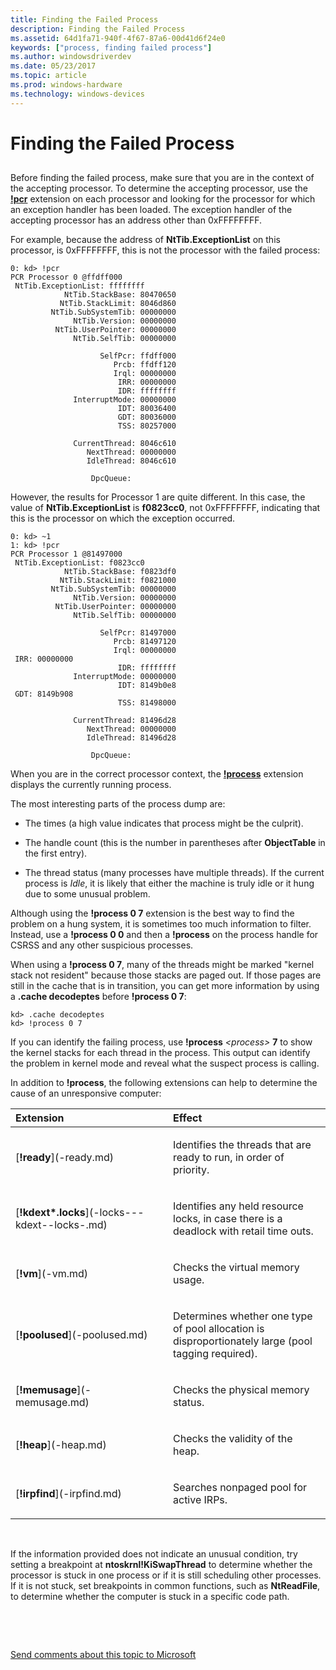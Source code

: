 ```yaml
---
title: Finding the Failed Process
description: Finding the Failed Process
ms.assetid: 64d1fa71-940f-4f67-87a6-00d41d6f24e0
keywords: ["process, finding failed process"]
ms.author: windowsdriverdev
ms.date: 05/23/2017
ms.topic: article
ms.prod: windows-hardware
ms.technology: windows-devices
---
```


# Finding the Failed Process


## <span id="ddk_finding_the_failed_process_dbg"></span><span id="DDK_FINDING_THE_FAILED_PROCESS_DBG"></span>


Before finding the failed process, make sure that you are in the context of the accepting processor. To determine the accepting processor, use the [**!pcr**](-pcr.md) extension on each processor and looking for the processor for which an exception handler has been loaded. The exception handler of the accepting processor has an address other than 0xFFFFFFFF.

For example, because the address of **NtTib.ExceptionList** on this processor, is 0xFFFFFFFF, this is not the processor with the failed process:

```
0: kd> !pcr 
PCR Processor 0 @ffdff000
 NtTib.ExceptionList: ffffffff
            NtTib.StackBase: 80470650
           NtTib.StackLimit: 8046d860
         NtTib.SubSystemTib: 00000000
              NtTib.Version: 00000000
          NtTib.UserPointer: 00000000
              NtTib.SelfTib: 00000000

                    SelfPcr: ffdff000
                       Prcb: ffdff120
                       Irql: 00000000
                        IRR: 00000000
                        IDR: ffffffff
              InterruptMode: 00000000
                        IDT: 80036400
                        GDT: 80036000
                        TSS: 80257000

              CurrentThread: 8046c610
                 NextThread: 00000000
                 IdleThread: 8046c610

                  DpcQueue: 
```

However, the results for Processor 1 are quite different. In this case, the value of **NtTib.ExceptionList** is **f0823cc0**, not 0xFFFFFFFF, indicating that this is the processor on which the exception occurred.

```
0: kd> ~1 
1: kd> !pcr
PCR Processor 1 @81497000
 NtTib.ExceptionList: f0823cc0
            NtTib.StackBase: f0823df0
           NtTib.StackLimit: f0821000
         NtTib.SubSystemTib: 00000000
              NtTib.Version: 00000000
          NtTib.UserPointer: 00000000
              NtTib.SelfTib: 00000000

                    SelfPcr: 81497000
                       Prcb: 81497120
                       Irql: 00000000
 IRR: 00000000
                        IDR: ffffffff
              InterruptMode: 00000000
                        IDT: 8149b0e8
 GDT: 8149b908
                        TSS: 81498000

              CurrentThread: 81496d28
                 NextThread: 00000000
                 IdleThread: 81496d28

                  DpcQueue: 
```

When you are in the correct processor context, the [**!process**](-process.md) extension displays the currently running process.

The most interesting parts of the process dump are:

-   The times (a high value indicates that process might be the culprit).

-   The handle count (this is the number in parentheses after **ObjectTable** in the first entry).

-   The thread status (many processes have multiple threads). If the current process is *Idle*, it is likely that either the machine is truly idle or it hung due to some unusual problem.

Although using the **!process 0 7** extension is the best way to find the problem on a hung system, it is sometimes too much information to filter. Instead, use a **!process 0 0** and then a **!process** on the process handle for CSRSS and any other suspicious processes.

When using a **!process 0 7**, many of the threads might be marked "kernel stack not resident" because those stacks are paged out. If those pages are still in the cache that is in transition, you can get more information by using a **.cache decodeptes** before **!process 0 7**:

```
kd> .cache decodeptes 
kd> !process 0 7 
```

If you can identify the failing process, use **!process** *&lt;process&gt;* **7** to show the kernel stacks for each thread in the process. This output can identify the problem in kernel mode and reveal what the suspect process is calling.

In addition to **!process**, the following extensions can help to determine the cause of an unresponsive computer:

<table>
<colgroup>
<col width="50%" />
<col width="50%" />
</colgroup>
<thead>
<tr class="header">
<th align="left">Extension</th>
<th align="left">Effect</th>
</tr>
</thead>
<tbody>
<tr class="odd">
<td align="left"><p>[<strong>!ready</strong>](-ready.md)</p></td>
<td align="left"><p>Identifies the threads that are ready to run, in order of priority.</p></td>
</tr>
<tr class="even">
<td align="left"><p>[<strong>!kdext*.locks</strong>](-locks---kdext--locks-.md)</p></td>
<td align="left"><p>Identifies any held resource locks, in case there is a deadlock with retail time outs.</p></td>
</tr>
<tr class="odd">
<td align="left"><p>[<strong>!vm</strong>](-vm.md)</p></td>
<td align="left"><p>Checks the virtual memory usage.</p></td>
</tr>
<tr class="even">
<td align="left"><p>[<strong>!poolused</strong>](-poolused.md)</p></td>
<td align="left"><p>Determines whether one type of pool allocation is disproportionately large (pool tagging required).</p></td>
</tr>
<tr class="odd">
<td align="left"><p>[<strong>!memusage</strong>](-memusage.md)</p></td>
<td align="left"><p>Checks the physical memory status.</p></td>
</tr>
<tr class="even">
<td align="left"><p>[<strong>!heap</strong>](-heap.md)</p></td>
<td align="left"><p>Checks the validity of the heap.</p></td>
</tr>
<tr class="odd">
<td align="left"><p>[<strong>!irpfind</strong>](-irpfind.md)</p></td>
<td align="left"><p>Searches nonpaged pool for active IRPs.</p></td>
</tr>
</tbody>
</table>

 

If the information provided does not indicate an unusual condition, try setting a breakpoint at **ntoskrnl!KiSwapThread** to determine whether the processor is stuck in one process or if it is still scheduling other processes. If it is not stuck, set breakpoints in common functions, such as **NtReadFile**, to determine whether the computer is stuck in a specific code path.

 

 

[Send comments about this topic to Microsoft](mailto:wsddocfb@microsoft.com?subject=Documentation%20feedback%20[debugger\debugger]:%20Finding%20the%20Failed%20Process%20%20RELEASE:%20%285/15/2017%29&body=%0A%0APRIVACY%20STATEMENT%0A%0AWe%20use%20your%20feedback%20to%20improve%20the%20documentation.%20We%20don't%20use%20your%20email%20address%20for%20any%20other%20purpose,%20and%20we'll%20remove%20your%20email%20address%20from%20our%20system%20after%20the%20issue%20that%20you're%20reporting%20is%20fixed.%20While%20we're%20working%20to%20fix%20this%20issue,%20we%20might%20send%20you%20an%20email%20message%20to%20ask%20for%20more%20info.%20Later,%20we%20might%20also%20send%20you%20an%20email%20message%20to%20let%20you%20know%20that%20we've%20addressed%20your%20feedback.%0A%0AFor%20more%20info%20about%20Microsoft's%20privacy%20policy,%20see%20http://privacy.microsoft.com/default.aspx. "Send comments about this topic to Microsoft")




